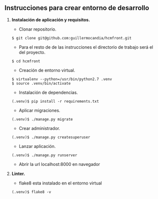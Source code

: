 ## Instrucciones para crear entorno de desarrollo

1.  **Instalación de aplicación y requisitos.**
    *   Clonar repositorio.

    ```
    $ git clone git@github.com:guillermocandia/hcmfront.git
    ```

    *   Para el resto de de las instrucciones el directorio de trabajo será el del proyecto.

    ```
    $ cd hcmfront
    ```

    *   Creación de entorno virtual.

    ```
    $ virtualenv --python=/usr/bin/python2.7 .venv
    $ source .venv/bin/activate
    ```

    *   Instalación de dependencias.

    ```
    (.venv)$ pip install -r requirements.txt
    ```

    *   Aplicar migraciones.

    ```
    (.venv)$ ./manage.py migrate
    ```

    *   Crear administrador.

    ```
    (.venv)$ ./manage.py createsuperuser
    ```

    *   Lanzar aplicación.

    ```
    (.venv)$ ./manage.py runserver
    ```

    *   Abrir la url localhost:8000 en navegador

2.  **Linter.**

    *   flake8 esta instalado en el entorno virtual

    ```
    (.venv)$ flake8 -v
    ```
